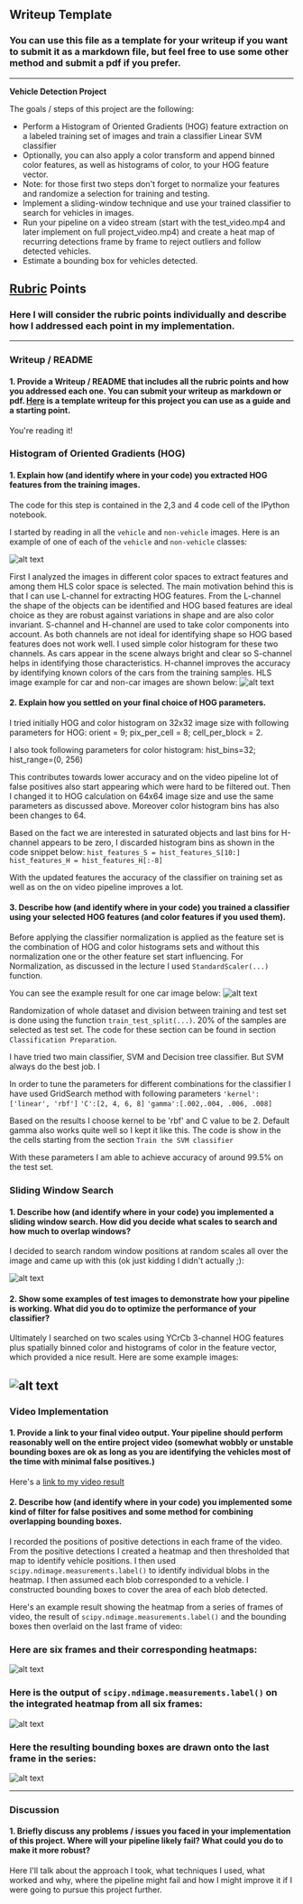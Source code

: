 ## Writeup Template
### You can use this file as a template for your writeup if you want to submit it as a markdown file, but feel free to use some other method and submit a pdf if you prefer.

---

**Vehicle Detection Project**

The goals / steps of this project are the following:

* Perform a Histogram of Oriented Gradients (HOG) feature extraction on a labeled training set of images and train a classifier Linear SVM classifier
* Optionally, you can also apply a color transform and append binned color features, as well as histograms of color, to your HOG feature vector.
* Note: for those first two steps don't forget to normalize your features and randomize a selection for training and testing.
* Implement a sliding-window technique and use your trained classifier to search for vehicles in images.
* Run your pipeline on a video stream (start with the test_video.mp4 and later implement on full project_video.mp4) and create a heat map of recurring detections frame by frame to reject outliers and follow detected vehicles.
* Estimate a bounding box for vehicles detected.

[//]: # (Image References)
[image1]: ./result/dataset_example.jpg
[image2]: ./result/feature_example.jpg
[image3]: ./result/Normalization_example.jpg
[image4]: ./examples/sliding_window.jpg
[image5]: ./examples/bboxes_and_heat.png
[image6]: ./examples/labels_map.png
[image7]: ./examples/output_bboxes.png
[video1]: ./project_video.mp4

## [Rubric](https://review.udacity.com/#!/rubrics/513/view) Points
### Here I will consider the rubric points individually and describe how I addressed each point in my implementation.  

---
### Writeup / README

#### 1. Provide a Writeup / README that includes all the rubric points and how you addressed each one.  You can submit your writeup as markdown or pdf.  [Here](https://github.com/udacity/CarND-Vehicle-Detection/blob/master/writeup_template.md) is a template writeup for this project you can use as a guide and a starting point.  

You're reading it!

### Histogram of Oriented Gradients (HOG)

#### 1. Explain how (and identify where in your code) you extracted HOG features from the training images.

The code for this step is contained in the 2,3 and 4 code cell of the IPython notebook.  

I started by reading in all the `vehicle` and `non-vehicle` images.  Here is an example of one of each of the `vehicle` and `non-vehicle` classes:

![alt text][image1]

First I analyzed the images in different color spaces to extract features and among them HLS color space is selected.
The main motivation behind this is that I can use L-channel for extracting HOG features. From the L-channel the shape of the objects can be identified and HOG based features are ideal choice as they are robust against variations in shape and are also color invariant.
S-channel and H-channel are used to take color components into account. As both channels are not ideal for identifying shape so HOG based features does not work well. I used simple color histogram for these two channels. As cars appear in the scene always bright and clear so S-channel helps in identifying those characteristics. H-channel improves the accuracy by identifying known colors of the cars from the training samples.
HLS image example for car and non-car images are shown below:
![alt text][image2]

#### 2. Explain how you settled on your final choice of HOG parameters.

I tried initially HOG and color histogram on 32x32 image size with following parameters for HOG: orient = 9; pix_per_cell = 8; cell_per_block = 2.

I also took following parameters for color histogram:
hist_bins=32; hist_range=(0, 256)

This contributes towards lower accuracy and on the video pipeline lot of false positives also start appearing which were hard to be filtered out. Then I changed it to HOG calculation on 64x64 image size and use the same parameters as discussed above. Moreover color histogram bins has also been changes to 64.

Based on the fact we are interested in saturated objects and last bins for H-channel appears to be zero, I discarded histogram bins as shown in the code snippet below:
`hist_features_S = hist_features_S[10:]`
`hist_features_H = hist_features_H[:-8]`

With the updated features the accuracy of the classifier on training set as well as on the on video pipeline improves a lot.

#### 3. Describe how (and identify where in your code) you trained a classifier using your selected HOG features (and color features if you used them).

Before applying the classifier normalization is applied as the feature set is the combination of HOG and color histograms sets and without this normalization one or the other feature set start influencing. For Normalization, as discussed in the lecture I used `StandardScaler(...)` function.

You can see the example result for one car image below:
![alt text][image3]

Randomization of whole dataset and division between training and test set is done using the function `train_test_split(...)`. 20% of the samples are selected as test set. The code for these section can be found in section `Classification Preparation`.

I have tried two main classifier, SVM and Decision tree classifier. But SVM always do the best job. I

In order to tune the parameters for different combinations for the classifier I have used GridSearch method with following parameters
`'kernel':['linear', 'rbf']`
`'C':[2, 4, 6, 8]`
`'gamma':[.002,.004, .006, .008]`

Based on the results I choose kernel to be 'rbf' and C value to be 2. Default gamma also works quite well so I kept it like this. The code is show in the the cells starting from the section `Train the SVM classifier`

With these parameters I am able to achieve accuracy of around 99.5% on the test set.

### Sliding Window Search

#### 1. Describe how (and identify where in your code) you implemented a sliding window search.  How did you decide what scales to search and how much to overlap windows?

I decided to search random window positions at random scales all over the image and came up with this (ok just kidding I didn't actually ;):

![alt text][image3]

#### 2. Show some examples of test images to demonstrate how your pipeline is working.  What did you do to optimize the performance of your classifier?

Ultimately I searched on two scales using YCrCb 3-channel HOG features plus spatially binned color and histograms of color in the feature vector, which provided a nice result.  Here are some example images:

![alt text][image4]
---

### Video Implementation

#### 1. Provide a link to your final video output.  Your pipeline should perform reasonably well on the entire project video (somewhat wobbly or unstable bounding boxes are ok as long as you are identifying the vehicles most of the time with minimal false positives.)
Here's a [link to my video result](./project_video.mp4)


#### 2. Describe how (and identify where in your code) you implemented some kind of filter for false positives and some method for combining overlapping bounding boxes.

I recorded the positions of positive detections in each frame of the video.  From the positive detections I created a heatmap and then thresholded that map to identify vehicle positions.  I then used `scipy.ndimage.measurements.label()` to identify individual blobs in the heatmap.  I then assumed each blob corresponded to a vehicle.  I constructed bounding boxes to cover the area of each blob detected.  

Here's an example result showing the heatmap from a series of frames of video, the result of `scipy.ndimage.measurements.label()` and the bounding boxes then overlaid on the last frame of video:

### Here are six frames and their corresponding heatmaps:

![alt text][image5]

### Here is the output of `scipy.ndimage.measurements.label()` on the integrated heatmap from all six frames:
![alt text][image6]

### Here the resulting bounding boxes are drawn onto the last frame in the series:
![alt text][image7]



---

### Discussion

#### 1. Briefly discuss any problems / issues you faced in your implementation of this project.  Where will your pipeline likely fail?  What could you do to make it more robust?

Here I'll talk about the approach I took, what techniques I used, what worked and why, where the pipeline might fail and how I might improve it if I were going to pursue this project further.  
